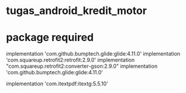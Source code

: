 # tugas_android_kredit_motor

# package required
implementation 'com.github.bumptech.glide:glide:4.11.0'
implementation 'com.squareup.retrofit2:retrofit:2.9.0'
implementation "com.squareup.retrofit2:converter-gson:2.9.0"
implementation 'com.github.bumptech.glide:glide:4.11.0'

implementation 'com.itextpdf:itextg:5.5.10'
